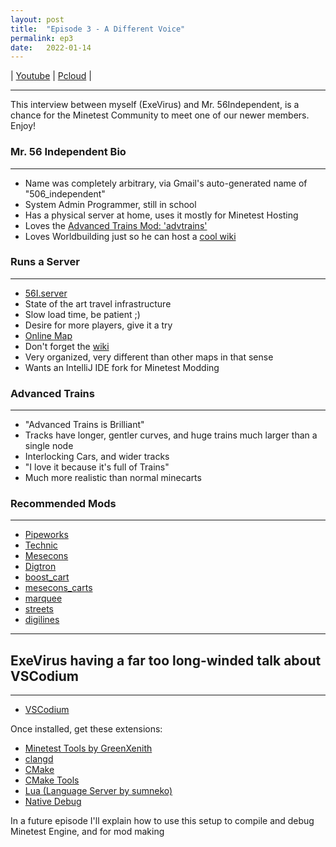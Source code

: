 ```yaml
---
layout: post
title:  "Episode 3 - A Different Voice"
permalink: ep3
date:   2022-01-14
---
```


| [Youtube](https://www.youtube.com/watch?v=wheQr8Oiutc) | [Pcloud](https://u.pcloud.link/publink/show?code=XZH37GXZCPEoAeH3dpXKSjOfqgWG004Xcke7) |

________

This interview between myself (ExeVirus) and Mr. 56Independent, is a chance for the Minetest Community to meet one of our newer members. Enjoy!

### Mr. 56 Independent Bio
_____________________________

- Name was completely arbitrary, via Gmail's auto-generated name of "506_independent"
- System Admin Programmer, still in school
- Has a physical server at home, uses it mostly for Minetest Hosting
- Loves the [Advanced Trains Mod: 'advtrains'](https://content.minetest.net/packages/orwell/advtrains/)
- Loves Worldbuilding just so he can host a [cool wiki](http://56i.duckdns.org/dokuwiki/doku.php)


### Runs a Server 
_______________________

- [56I.server](mtserver.56i.duckdns.org)
- State of the art travel infrastructure
- Slow load time, be patient ;)
- Desire for more players, give it a try
- [Online Map](56i.duckdns.org:8080)
- Don't forget the [wiki](http://56i.duckdns.org/dokuwiki/doku.php)
- Very organized, very different than other maps in that sense
- Wants an IntelliJ IDE fork for Minetest Modding

### Advanced Trains
_______________________

- "Advanced Trains is Brilliant"
- Tracks have longer, gentler curves, and huge trains much larger than a single node
- Interlocking Cars, and wider tracks
- "I love it because it's full of Trains"
- Much more realistic than normal minecarts

### Recommended Mods
_______________________

- [Pipeworks](https://content.minetest.net/packages/VanessaE/pipeworks/)
- [Technic](https://content.minetest.net/packages/RealBadAngel/technic/)
- [Mesecons](https://content.minetest.net/packages/Jeija/mesecons/)
- [Digtron](https://content.minetest.net/packages/FaceDeer/digtron/)
- [boost_cart](https://content.minetest.net/packages/Krock/boost_cart/)
- [mesecons_carts](https://content.minetest.net/packages/cheapie/mesecons_carts/)
- [marquee](https://content.minetest.net/packages/VanessaE/led_marquee/)
- [streets](https://content.minetest.net/packages/webdesigner97/streets/)
- [digilines](https://content.minetest.net/packages/Jeija/digilines/)

__________________

## ExeVirus having a far too long-winded talk about VSCodium
___________________

- [VSCodium](https://vscodium.com/#install)

Once installed, get these extensions:
- [Minetest Tools by GreenXenith](https://open-vsx.org/extension/GreenXenith/minetest-tools/)
- [clangd](https://open-vsx.org/extension/llvm-vs-code-extensions/vscode-clangd)
- [CMake](https://open-vsx.org/extension/twxs/cmake)
- [CMake Tools](https://open-vsx.org/extension/ms-vscode/cmake-tools)
- [Lua (Language Server by sumneko)](https://open-vsx.org/extension/sumneko/lua)
- [Native Debug](https://open-vsx.org/extension/webfreak/debug)

In a future episode I'll explain how to use this setup to compile and debug Minetest Engine, and for mod making